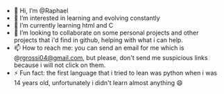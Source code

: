 - 👋 Hi, I’m @Raphael
- 👀 I’m interested in learning and evolving constantly
- 🌱 I’m currently learning html and C
- 💞️ I’m looking to collaborate on some personal projects and other projects that i'd find in github, helping with what i can help.
- 📫 How to reach me: you can send an email for me which is @rgrossi04@gmail.com, but please, don't send me suspicious links because i will not click on them.
- ⚡ Fun fact: the first language that i tried to lean was python when i was 14 years old, unfortunately i didn't learn almost anything 😄

<!---
HGonroy/HGonroy is a ✨ special ✨ repository because its `README.md` (this file) appears on your GitHub profile.
You can click the Preview link to take a look at your changes.
--->
